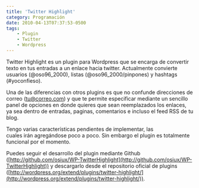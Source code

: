 ```yaml
---
title: 'Twitter Highlight'
category: Programación
date: 2010-04-13T07:37:53-0500
tags:
    - Plugin
    - Twitter
    - Wordpress
---
```


Twitter Highlight es un plugin para Wordpress que se encarga de convertir texto en tus entradas a un enlace hacia twitter. Actualmente convierte usuarios (@oso96_2000), listas (@oso96_2000/pinpones) y hashtags (#yoconfieso).

Una de las diferencias con otros plugins es que no confunde direcciones de correo (tu@correo.com) y que te permite especificar mediante un sencillo panel de opciones en donde quieres que sean reemplazados los enlaces, ya sea dentro de entradas, paginas, comentarios e incluso el feed RSS de tu blog.

Tengo varias características pendientes de implementar, las cuales irán agregándose poco a poco. Sin embargo el plugin es totalmente funcional por el momento.

Puedes seguir el desarrollo del plugin mediante Github ([http://github.com/osiux/WP-TwitterHighlight](http://github.com/osiux/WP-TwitterHighlight)) y descargarlo desde el repositorio oficial de plugins ([http://wordpress.org/extend/plugins/twitter-highlight/](http://wordpress.org/extend/plugins/twitter-highlight/)).
